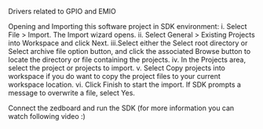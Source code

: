 Drivers related to GPIO and EMIO

Opening and Importing this software project in SDK environment: i. Select File > Import. The Import wizard opens. ii. Select General > Existing Projects into Workspace and click Next. iii.Select either the Select root directory or Select archive file option button, and click the associated Browse button to locate the directory or file containing the projects. iv. In the Projects area, select the project or projects to import. v. Select Copy projects into workspace if you do want to copy the project files to your current workspace location. vi. Click Finish to start the import. If SDK prompts a message to overwrite a file, select Yes.

Connect the zedboard and run the SDK (for more information you can watch following video :)
